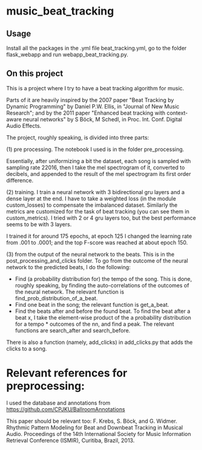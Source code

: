 # music_beat_tracking
## Usage
Install all the packages in the .yml file beat_tracking.yml, go to the folder flask_webapp and run webapp_beat_tracking.py.

## On this project

This is a project where I try to have a beat tracking algorithm for music.

Parts of it are heavily inspired by the 2007 paper "Beat Tracking by Dynamic Programming" by Daniel P.W. Ellis, in "Journal of New Music Research"; and by the 2011 paper "Enhanced beat tracking with context-aware neural networks" by S Böck, M Schedl, in Proc. Int. Conf. Digital Audio Effects.


The project, roughly speaking, is divided into three parts:

(1) pre processing. The notebook I used is in the folder pre_processing.

Essentially, after uniformizing a bit the dataset, each song is sampled with sampling rate 22016, then I take the mel spectrogram of it, converted to decibels, and
appended to the result of the mel spectrogram its first order difference. 

(2) training. I train a neural network with 3 bidirectional gru layers and a dense layer at the end. I have to take a weighted loss (in the module custom_losses) to compensate the imbalanced dataset. Similarly the metrics are customized for the task of beat tracking (you can see them in custom_metrics). I tried with 2 or 4 gru layers too, but the best performance seems to be with 3 layers.

I trained it for around 175 epochs, at epoch 125 I changed the learning rate from .001 to .0001; and the top F-score was reached at about epoch 150.

(3) from the output of the neural network to the beats. This is in the post_processing_and_clicks folder. To go from the outcome of the neural network to the predicted beats, I do the following:

- Find (a probability distribution for) the tempo of the song. This is done, roughly speaking, by finding the auto-correlations of the outcomes of the neural network. The relevant function is find_prob_distribution_of_a_beat.
- Find one beat in the song; the relevant function is get_a_beat.
- Find the beats after and before the found beat. To find the beat after a beat x, I take the element-wise product of the a probability distribution for a tempo * outcomes of the nn, and find a peak. The relevant functions are search_after and search_before.

There is also a function (namely, add_clicks) in add_clicks.py that adds the clicks to a song.

# Relevant references for preprocessing:

I used the database and annotations from https://github.com/CPJKU/BallroomAnnotations

This paper should be relevant too: 
F. Krebs, S. Böck, and G. Widmer. Rhythmic Pattern Modeling for Beat and Downbeat Tracking in Musical Audio. Proceedings of the 14th International Society for Music Information Retrieval Conference (ISMIR), Curitiba, Brazil, 2013.  
